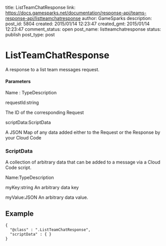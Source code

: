 title: ListTeamChatResponse
link: https://docs.gamesparks.net/documentation/response-api/teams-response-api/listteamchatresponse
author: GameSparks
description: 
post_id: 5804
created: 2015/01/14 12:23:47
created_gmt: 2015/01/14 12:23:47
comment_status: open
post_name: listteamchatresponse
status: publish
post_type: post

<!--A response to a list team messages request. -->

# ListTeamChatResponse

A response to a list team messages request.

#### Parameters

Name : TypeDescription

requestId:string

The ID of the corresponding Request

scriptData:ScriptData

A JSON Map of any data added either to the Request or the Response by your Cloud Code

### ScriptData

A collection of arbitrary data that can be added to a message via a Cloud Code script.

Name:TypeDescription

myKey:string
An arbitrary data key

myValue:JSON
An arbitrary data value.
  


## Example
    
    
    {
      "@class" : ".ListTeamChatResponse",
      "scriptData" : { }
    }